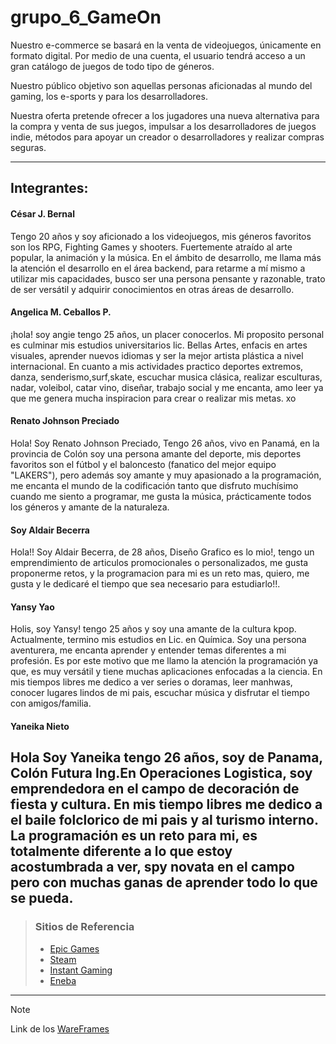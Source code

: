 # grupo_6_GameOn

Nuestro e-commerce se basará en la venta de videojuegos, únicamente en formato digital.
Por medio de una cuenta, el usuario tendrá acceso a un gran catálogo de juegos de todo tipo de géneros.

Nuestro público objetivo son aquellas personas aficionadas al mundo del gaming, los e-sports y para los desarrolladores.

Nuestra oferta pretende ofrecer a los jugadores una nueva alternativa para la compra y venta de sus juegos, impulsar a los 
desarrolladores de juegos indie, métodos para apoyar un creador o desarrolladores y realizar compras seguras.

------------


## Integrantes:

#### César J. Bernal
Tengo 20 años y soy aficionado a los videojuegos, mis géneros favoritos son los RPG, Fighting Games y shooters. 
Fuertemente atraído al arte popular, la animación y la música. En el ámbito de desarrollo, me llama más la atención
el desarrollo en el área backend, para retarme a mí mismo a utilizar mis capacidades, busco ser una 
persona pensante y razonable, trato de ser versátil y adquirir conocimientos en otras áreas de desarrollo.
    
#### Angelica M. Ceballos P. 
¡hola! soy angie tengo 25 años, un placer conocerlos.
Mi proposito personal es culminar mis estudios universitarios lic. Bellas Artes, enfacis en artes visuales, aprender nuevos idiomas y ser la mejor artista plástica a nivel internacional. 
En cuanto a mis actividades practico deportes extremos, danza, senderismo,surf,skate, escuchar musica clásica, realizar esculturas, nadar, voleibol, catar vino, diseñar, trabajo social y me encanta, amo leer ya que me genera mucha inspiracion para crear o realizar mis metas. xo

#### Renato Johnson Preciado
Hola! Soy Renato Johnson Preciado, Tengo 26 años, vivo en Panamá, en la provincia de Colón soy una persona amante del deporte, 
mis deportes favoritos son el fútbol y el baloncesto (fanatico del mejor equipo "LAKERS"), pero además soy amante y muy apasionado a la programación,
me encanta el mundo de la codificación tanto que disfruto muchísimo cuando me siento a programar, me gusta la música, prácticamente todos los géneros y amante de la naturaleza.

#### Soy Aldair Becerra
Hola!! Soy Aldair Becerra, de 28 años, Diseño Grafico es lo mio!, tengo un emprendimiento de articulos promocionales o personalizados,
me gusta proponerme retos, y la programacion para mi es un reto mas, quiero, me gusta y le dedicaré el tiempo que sea necesario para estudiarlo!!.

#### Yansy Yao
Holis, soy Yansy! tengo 25 años y soy una amante de la cultura kpop. Actualmente, termino mis estudios en Lic. en Química. Soy una persona aventurera, me encanta aprender y entender temas diferentes a mi profesión. Es por este motivo que me llamo la atención la programación ya que, es muy versátil y tiene muchas aplicaciones enfocadas a la ciencia. En mis tiempos libres me dedico a ver series o doramas, leer manhwas, conocer lugares lindos de mi pais, escuchar música y disfrutar el tiempo con amigos/familia. 

#### Yaneika Nieto

Hola Soy Yaneika tengo 26 años, soy de Panama, Colón
Futura Ing.En Operaciones Logistica, soy emprendedora en el campo de decoración de fiesta y cultura.
En mis tiempo libres me dedico a el baile folclorico de mi pais y al turismo interno.
La programación es un reto para mi, es totalmente diferente a lo que estoy acostumbrada a ver, spy novata en el campo pero con muchas ganas de aprender todo lo que se pueda.
------------


>### Sitios de Referencia
>
> * [Epic Games](https://www.epicgames.com/site/es-ES/home)
> * [Steam](https://store.steampowered.com/)
> * [Instant Gaming](https://www.instant-gaming.com/es/)
> * [Eneba](https://my.eneba.com/)

------------

>[!NOTE]
>
>Link de los [WareFrames](https://www.figma.com/file/HfthyJHZ7yoNBMRVyXWssq/GameOn?type=design&node-id=0%3A1&mode=design&t=snpFeywwNHHsz09r-1) 


